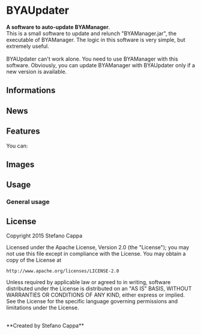 # BYAUpdater

**A software to auto-update BYAManager**. <br>
This is a small software to update and relunch "BYAManager.jar", the executable of BYAManager. The logic in this software is very simple, but extremely useful.
<br><br>
BYAUpdater can't work alone. You need to use BYAManager with this software. Obviously, you can update BYAManager with BYAUpdater only if a new version is available.


## Informations

## News


## Features
You can:<br/>


## Images


## Usage

### General usage

## License

Copyright 2015 Stefano Cappa

Licensed under the Apache License, Version 2.0 (the "License");
you may not use this file except in compliance with the License.
You may obtain a copy of the License at

    http://www.apache.org/licenses/LICENSE-2.0

Unless required by applicable law or agreed to in writing, software
distributed under the License is distributed on an "AS IS" BASIS,
WITHOUT WARRANTIES OR CONDITIONS OF ANY KIND, either express or implied.
See the License for the specific language governing permissions and
limitations under the License.

<br/>
**Created by Stefano Cappa**
